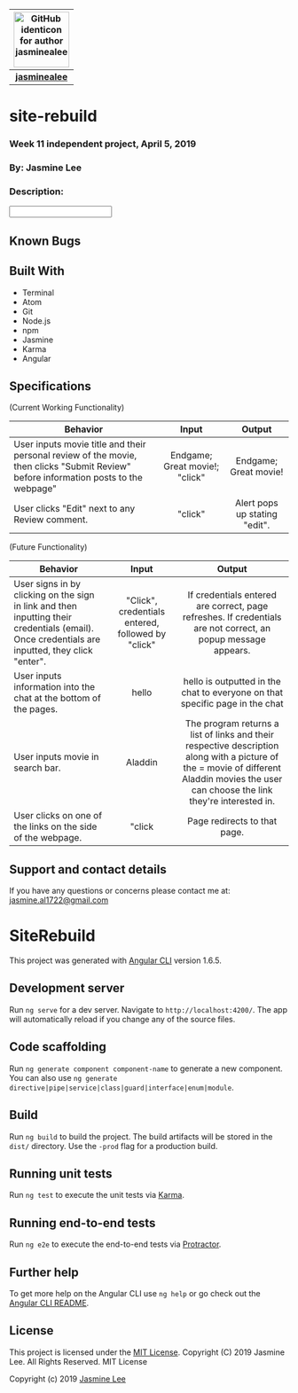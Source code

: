 |<img src="https://github.com/identicons/jasminealee.png" width=100 alt="GitHub identicon for author jasminealee">|
|:-----:|
| [**jasminealee**](https://github.com/jasminealee ) |

# site-rebuild
### Week 11 independent project, April 5, 2019
### By: Jasmine Lee

### Description:
<input info>


## Known Bugs


## Built With

* Terminal
* Atom
* Git
* Node.js
* npm
* Jasmine
* Karma
* Angular


## Specifications

(Current Working Functionality)

| Behavior | Input | Output |
|----------|:-----:|:------:|
|User inputs movie title and their personal review of the movie, then clicks "Submit Review" before information posts to the webpage" | Endgame; Great movie!; "click"| Endgame; Great movie! |
|User clicks "Edit" next to any Review comment. | "click" | Alert pops up stating "edit". |



(Future Functionality)

| Behavior | Input | Output |
|----------|:-----:|:------:|
|User signs in by clicking on the sign in link and then inputting their credentials (email). Once credentials are inputted, they click "enter". | "Click", credentials entered, followed by "click" | If credentials entered are correct, page refreshes. If credentials are not correct, an popup message appears.|
|User inputs information into the chat at the bottom of the pages. | hello | hello is outputted in the chat to everyone on that specific page in the chat |
|User inputs movie in search bar. | Aladdin | The program returns a list of links and their respective description along with a picture of the = movie of different Aladdin movies the user can choose the link they're interested in. | click link | Webpage redirects user to the clicked movie review page. |
|User clicks on one of the links on the side of the webpage. | "click | Page redirects to that page. |



## Support and contact details
If you have any questions or concerns please contact me at: [jasmine.al1722@gmail.com](mailto:jasmine.al1722@gmail.com)

# SiteRebuild

This project was generated with [Angular CLI](https://github.com/angular/angular-cli) version 1.6.5.

## Development server

Run `ng serve` for a dev server. Navigate to `http://localhost:4200/`. The app will automatically reload if you change any of the source files.

## Code scaffolding

Run `ng generate component component-name` to generate a new component. You can also use `ng generate directive|pipe|service|class|guard|interface|enum|module`.

## Build

Run `ng build` to build the project. The build artifacts will be stored in the `dist/` directory. Use the `-prod` flag for a production build.

## Running unit tests

Run `ng test` to execute the unit tests via [Karma](https://karma-runner.github.io).

## Running end-to-end tests

Run `ng e2e` to execute the end-to-end tests via [Protractor](http://www.protractortest.org/).

## Further help

To get more help on the Angular CLI use `ng help` or go check out the [Angular CLI README](https://github.com/angular/angular-cli/blob/master/README.md).

## License

This project is licensed under the [MIT License](https://opensource.org/licenses/MIT). Copyright (C) 2019 Jasmine Lee. All Rights Reserved. MIT License

Copyright (c) 2019 [Jasmine Lee](https://github.com/jasminealee)
